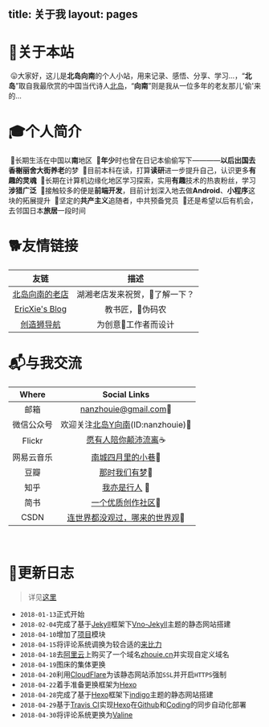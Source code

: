 title: 关于我
layout: pages
---

# 🗽关于本站

&nbsp;😛大家好，这儿是**北岛向南**的个人小站，用来记录、感悟、分享、学习...，“**北岛**”取自我最欣赏的中国当代诗人[北岛](https://zh.wikipedia.org/wiki/%E5%8C%97%E5%B2%9B_(%E8%AF%97%E4%BA%BA))，“**向南**”则是我从一位多年的老友那儿'偷'来的...


# 🎓个人简介

&nbsp;🔹长期生活在中国以**南**地区
&nbsp;🔹**年少**时也曾在日记本偷偷写下————**以后出国去香榭丽舍大街养老**的梦
&nbsp;🔹目前本科在读，打算**读研**进一步提升自己，认识更多**有趣的灵魂**
&nbsp;🔹长期在计算机边缘化地区学习探索，实用**有趣**技术的热衷粉丝，学习**涉猎广泛**
&nbsp;🔹接触较多的便是**前端开发**，目前计划深入地去做**Android**、**小程序**这块的拓展提升
&nbsp;🔹坚定的**共产主义**追随者，中共预备党员
&nbsp;🔹还是希望以后有机会，去邻国日本**旅居**一段时间


# 🐕友情链接

| 	友链 	| 	描述 	|
|	:--:	|	:--:	|
| [北岛向南的老店](https://javef.github.io/)	 | 湖湘老店发来祝贺，🔞了解一下？ |
| [EricXie's Blog](http://ericxie.coding.me/)| 教书匠，👨伪码农 |
| [创造狮导航](http://chuangzaoshi.com/)		 | 为创意🎨工作者而设计 |


# 📬与我交流

| Where | Social Links |
| :--:			| :--:|
| 邮箱	 		| <nanzhouie@gmail.com>🍦 |
| 微信公众号		| 欢迎关注[北岛Y向南](http://img.my.csdn.net/uploads/201804/08/1523153885_1616.jpg)(ID:nanzhouie)🍟 |
| Flickr 		| [愿有人陪你颠沛流离](https://www.flickr.com/photos/nanzhouie/)☕ |
| 网易云音乐 	| [南城四月里的小巷](http://music.163.com/#/user/home?id=426481614)🍩 |
| 豆瓣			| [那时我们有梦](https://www.douban.com/people/jave_f/)🍰 |
| 知乎			| [我亦是行人](https://www.zhihu.com/people/jave_f/activities) 🍇|
| 简书 			| [一个优质创作社区](https://www.jianshu.com/u/003b6aa1939d)🍒 |
| CSDN			| [连世界都没观过，哪来的世界观](https://blog.csdn.net/jave_f)🍔 |

​
# 📝更新日志

> 详见[这里](https://zhouie.cn/posts/201804271/)

* `2018-01-13`正式开始
* `2018-02-04`完成了基于[Jekyll](https://www.jekyll.com.cn/)框架下[Vno-Jekyll](https://github.com/onevcat/vno-jekyll)主题的静态网站搭建
* `2018-04-10`增加了[项目](https://javef.github.io/project)模块
* `2018-04-15`将评论系统调换为较合适的[来比力](https://livere.com/)
* `2018-04-18`去[阿里云](https://cn.aliyun.com/)上购买了一个域名[zhouie.cn](https://zhouie.cn/)并实现自定义域名
* `2018-04-19`图床的集体更换
* `2018-04-20`利用[CloudFlare](https://www.cloudflare.com/)为该静态网站添加`SSL`并开启`HTTPS`强制
* `2018-04-22`着手准备更换框架为[Hexo](https://hexo.io/zh-cn/)
* `2018-04-28`完成了基于[Hexo](https://hexo.io/zh-cn/)框架下[indigo](https://github.com/yscoder/hexo-theme-indigo)主题的静态网站搭建
* `2018-04-29`基于[Travis CI](https://www.travis-ci.org/)实现[Hexo](https://hexo.io/zh-cn/)在[Github](https://github.com/)和[Coding](https://coding.net/)的同步自动化部署
* `2018-04-30`将评论系统更换为[Valine](https://valine.js.org/)